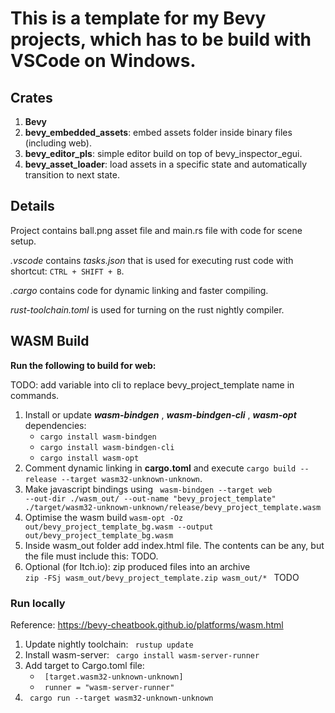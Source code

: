 # This is a template for my Bevy projects, which has to be build with VSCode on Windows.

## **Crates**

1. **Bevy**
2. **bevy_embedded_assets**: embed assets folder inside binary files (including web).
3. **bevy_editor_pls**: simple editor build on top of bevy_inspector_egui.
4. **bevy_asset_loader**: load assets in a specific state and automatically transition to next state. 

## Details

Project contains ball.png asset file and main.rs file with code for scene setup.

_.vscode_ contains *tasks.json* that is used for executing rust code with shortcut: <code>CTRL + SHIFT + B</code>.

_.cargo_ contains code for dynamic linking and faster compiling.

_rust-toolchain.toml_ is used for turning on the rust nightly compiler.

## WASM Build

**Run the following to build for web:** 

TODO: add variable into cli to replace bevy_project_template name in commands.

1. Install or update _**wasm-bindgen**_ , _**wasm-bindgen-cli**_ , **_wasm-opt_** dependencies:
   - <code>cargo install wasm-bindgen</code>
   - <code>cargo install wasm-bindgen-cli</code>
   - <code>cargo install wasm-opt</code>
3. Comment dynamic linking in **cargo.toml** and execute <code>cargo build --release --target wasm32-unknown-unknown</code>.
4. Make javascript bindings using <code> wasm-bindgen --target web --out-dir ./wasm_out/ --out-name "bevy_project_template" ./target/wasm32-unknown-unknown/release/bevy_project_template.wasm </code>
5. Optimise the wasm build <code>wasm-opt -Oz out/bevy_project_template_bg.wasm --output out/bevy_project_template_bg.wasm</code>
6. Inside wasm_out folder add index.html file. The contents can be any, but the file must include this: TODO.
7. Optional (for Itch.io): zip produced files into an archive <code> zip -FSj wasm_out/bevy_project_template.zip wasm_out/* </code> TODO

### Run locally

Reference: https://bevy-cheatbook.github.io/platforms/wasm.html

1. Update nightly toolchain: <code> rustup update </code>
2. Install wasm-server: <code> cargo install wasm-server-runner </code>
3. Add target to Cargo.toml file:
   - <code> [target.wasm32-unknown-unknown] </code>
   - <code> runner = "wasm-server-runner" </code>
3. <code> cargo run --target wasm32-unknown-unknown </code>
